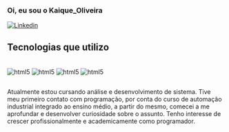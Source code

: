 ### Oi, eu sou o Kaique_Oliveira

[![Linkedin](https://img.shields.io/badge/LinkedIn-0077B5?style=for-the-badge&logo=linkedin&logoColor=white)](https://www.linkedin.com/in/kaique-oliveira-571a51203/)


## Tecnologias que utilizo

<div style="display: inline_block"><br/>
  <img alt="html5" align="center" src="https://img.shields.io/badge/MYSQL-E34F26?style=for-the-badge&logo=html5&logoColor=white"/>
  <img alt="html5" align="center" src="https://img.shields.io/badge/HTML-E34F26?style=for-the-badge&logo=html5&logoColor=white" />
  <img alt="html5" align="center" src="https://img.shields.io/badge/CSS-3776AB?style=for-the-badge&logo=css&logoColor=white" />
  <img alt="html5" align="center" src="https://img.shields.io/badge/JAVA-E34F26?style=for-the-badge&logo=javascripit&logoColor=white" />
</div>

##
Atualmente estou cursando análise e desenvolvimento de sistema. Tive meu primeiro contato com programação, por conta do curso de automação industrial integrado ao ensino médio, a partir do mesmo, comecei a me aprofundar e desenvolver curiosidade sobre o assunto. Tenho interesse de crescer profissionalmente e academicamente como programador.
